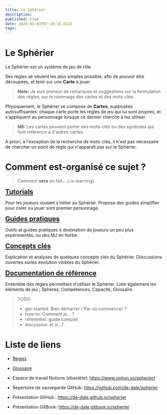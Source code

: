 ```yaml
---
title: Le Sphérier
description: 
published: true
date: 2020-04-03T07:18:15.014Z
tags: 
---
```


# Le Sphérier

Le Sphérier est un système de jeu de rôle.

Ses règles se veulent les plus simples possible, afin de pouvoir être découpées, et tenir sur une **Carte** à jouer.  

> **Note:**
Je suis preneur de remarques et suggestions sur la formulation des règles, sur le nommage des cartes et des mots-clés. 

Physiquement, le Sphérier se compose de **Cartes**,  supposées autosuffisantes: chaque carte porte les règles de jeu qui lui sont propres, et s'appliquent au personnage lorsque ce dernier cherche à les utiliser. 

> **NB:**
Les cartes peuvent porter des mots-clés ou des symboles qui font référence à d'autres cartes. 

A priori, à l'exception de la recherche de mots-clés, il n'est pas nécessaire de chercher un point de règle qui n'apparaît pas sur le Sphérier.

# Comment est-organisé ce sujet ?
> Comment **sera** en fait...
{.is-warning}
<div class="container">
<div class="row">
<div class="col-6" id="tutorials-start-here">
  
<span style="font-size:1.5em">**[Tutorials]()**</span>

Pour les joueurs voulant s'initier au Sphérier. Propose des guides simplifier pour créer ou jouer sont premier personnage.
</div>
<div class="col-6" id="how-to">

<span style="font-size:1.5em">**[Guides pratiques]()**</span>

Outils et guides pratiques à destination de joueurs un peu plus expérimentés, ou des MJ en herbe.
</div>
</div>
  
<div class="row">
<div class="col-6" id="key-topics">
  
<span style="font-size:1.5em">**[Concepts clés]()**</span>

Explication et analyses de quelques concepts clés du Sphérier. Diiscussions ouvertes surles évolution visibles du Sphérier.
</div>
<div class="col-6" id="reference">
  
<span style="font-size:1.5em">**[Documentation de référence]()**</span>

Ensemble des règles permettant d'utiliser le Sphérier. Liste également les éléments de jeu ; Sphères, Compétences, Capacité, Glossaire.
</div>
</div>
</div>


> TODO:
> - get-started: Bien démarrer / Par où commencer ? 
> - how-to: Comment je... ? 
> - référentiel: guide complet
> - discussion: et si...?


# Liste de liens

- [Règles](/spherier/core)
- [Glossaire](/spherier/glossary)

- Espace de travail Notions (obsolète): https://www.notion.so/spherier/
- Repertoire de sauvegarde GitHub: https://github.com/de-dale/spherier
- Présentation GitHub : https://de-dale.github.io/spherier
- Présentation GitBook:
https://de-dale.gitbook.io/spherier